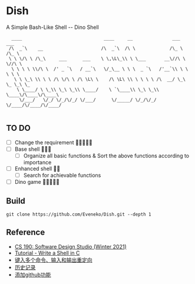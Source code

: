 # Dish

A Simple Bash-Like Shell -- Dino Shell 

```
  ____                               ____     __               ___    ___      
 /\  _`\    __                      /\  _`\  /\ \             /\_ \  /\_ \     
 \ \ \/\ \ /\_\     ___      ___    \ \,\L\_\\ \ \___       __\//\ \ \//\ \    
  \ \ \ \ \\/\ \  /' _ `\   / __`\   \/_\__ \ \ \  _ `\   /'__`\\ \ \  \ \ \   
   \ \ \_\ \\ \ \ /\ \/\ \ /\ \L\ \    /\ \L\ \\ \ \ \ \ /\  __/ \_\ \_ \_\ \_ 
    \ \____/ \ \_\\ \_\ \_\\ \____/    \ `\____\\ \_\ \_\\ \____\/\____\/\____\
     \/___/   \/_/ \/_/\/_/ \/___/      \/_____/ \/_/\/_/ \/____/\/____/\/____/
                                                                                                                
```

## TO DO

- [ ] Change the requirement 🌟🌟🌟🌟🌟
- [ ] Base shell 🌟🌟🌟
  - [ ] Organize all basic functions & Sort the above functions according to importance
- [ ] Enhanced shell 🌟🌟
  - [ ] Search for achievable functions
- [ ] Dino game 🌟🌟🌟🌟🌟

## Build

```
git clone https://github.com/Eveneko/Dish.git --depth 1
```

## Reference

- [CS 190: Software Design Studio (Winter 2021)](https://web.stanford.edu/~ouster/cgi-bin/cs190-winter21/clash.php)
- [Tutorial - Write a Shell in C](https://brennan.io/2015/01/16/write-a-shell-in-c/)
- [键入多个命令、输入和输出重定向](https://github.com/kyuhas/enhanced-linux-shell)
- [历史记录](https://github.com/curusarn/resh)
- [添加github功能](https://github.com/vergissberlin/bashlight)

